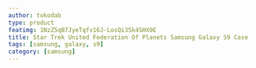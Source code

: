 ```yaml
---
author: tokodab
type: product
featimg: 1NzZ5qB7JyeTqfv16J-LosQi35k4SHX0E
title: Star Trek United Federation Of Planets Samsung Galaxy S9 Case
tags: [samsung, galaxy, s9]
category: [samsung]
---
```

